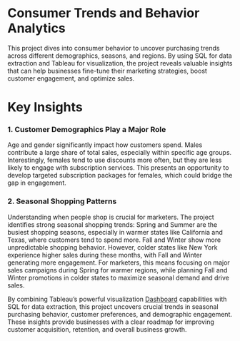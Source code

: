 # Consumer Trends and Behavior Analytics
This project dives into consumer behavior to uncover purchasing trends across different demographics, seasons, and regions. By using SQL for data extraction and Tableau for visualization, the project reveals valuable insights that can help businesses fine-tune their marketing strategies, boost customer engagement, and optimize sales.

# Key Insights
### 1. Customer Demographics Play a Major Role

Age and gender significantly impact how customers spend. Males contribute a large share of total sales, especially within specific age groups. Interestingly, females tend to use discounts more often, but they are less likely to engage with subscription services. This presents an opportunity to develop targeted subscription packages for females, which could bridge the gap in engagement.


### 2. Seasonal Shopping Patterns

Understanding when people shop is crucial for marketers. The project identifies strong seasonal shopping trends:
Spring and Summer are the busiest shopping seasons, especially in warmer states like California and Texas, where customers tend to spend more.
Fall and Winter show more unpredictable shopping behavior. However, colder states like New York experience higher sales during these months, with Fall and Winter generating more engagement.
For marketers, this means focusing on major sales campaigns during Spring for warmer regions, while planning Fall and Winter promotions in colder states to maximize seasonal demand and drive sales.


By combining Tableau’s powerful visualization [Dashboard](https://public.tableau.com/views/ConsumerTrendsandBehaviorAnalytics/ConsumerTrendsandBehaviorAnalytics?:language=en-GB&publish=yes&:sid=&:redirect=auth&:display_count=n&:origin=viz_share_link) capabilities with SQL for data extraction, this project uncovers crucial trends in seasonal purchasing behavior, customer preferences, and demographic engagement. These insights provide businesses with a clear roadmap for improving customer acquisition, retention, and overall business growth.
